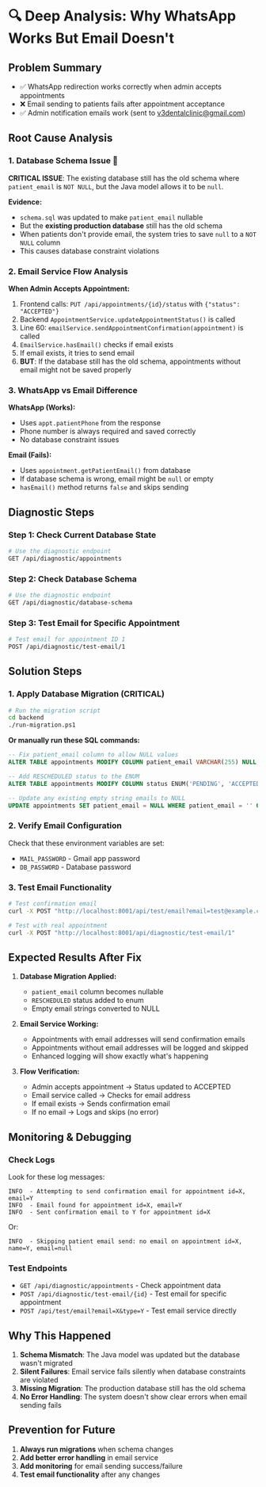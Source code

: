 # 🔍 Deep Analysis: Why WhatsApp Works But Email Doesn't

## **Problem Summary**
- ✅ WhatsApp redirection works correctly when admin accepts appointments
- ❌ Email sending to patients fails after appointment acceptance
- ✅ Admin notification emails work (sent to v3dentalclinic@gmail.com)

## **Root Cause Analysis**

### 1. **Database Schema Issue** 🚨
**CRITICAL ISSUE**: The existing database still has the old schema where `patient_email` is `NOT NULL`, but the Java model allows it to be `null`.

**Evidence:**
- `schema.sql` was updated to make `patient_email` nullable
- But the **existing production database** still has the old schema
- When patients don't provide email, the system tries to save `null` to a `NOT NULL` column
- This causes database constraint violations

### 2. **Email Service Flow Analysis**

**When Admin Accepts Appointment:**
1. Frontend calls: `PUT /api/appointments/{id}/status` with `{"status": "ACCEPTED"}`
2. Backend `AppointmentService.updateAppointmentStatus()` is called
3. Line 60: `emailService.sendAppointmentConfirmation(appointment)` is called
4. `EmailService.hasEmail()` checks if email exists
5. If email exists, it tries to send email
6. **BUT**: If the database still has the old schema, appointments without email might not be saved properly

### 3. **WhatsApp vs Email Difference**

**WhatsApp (Works):**
- Uses `appt.patientPhone` from the response
- Phone number is always required and saved correctly
- No database constraint issues

**Email (Fails):**
- Uses `appointment.getPatientEmail()` from database
- If database schema is wrong, email might be `null` or empty
- `hasEmail()` method returns `false` and skips sending

## **Diagnostic Steps**

### Step 1: Check Current Database State
```bash
# Use the diagnostic endpoint
GET /api/diagnostic/appointments
```

### Step 2: Check Database Schema
```bash
# Use the diagnostic endpoint
GET /api/diagnostic/database-schema
```

### Step 3: Test Email for Specific Appointment
```bash
# Test email for appointment ID 1
POST /api/diagnostic/test-email/1
```

## **Solution Steps**

### 1. **Apply Database Migration** (CRITICAL)
```bash
# Run the migration script
cd backend
./run-migration.ps1
```

**Or manually run these SQL commands:**
```sql
-- Fix patient_email column to allow NULL values
ALTER TABLE appointments MODIFY COLUMN patient_email VARCHAR(255) NULL;

-- Add RESCHEDULED status to the ENUM
ALTER TABLE appointments MODIFY COLUMN status ENUM('PENDING', 'ACCEPTED', 'REJECTED', 'RESCHEDULED') DEFAULT 'PENDING';

-- Update any existing empty string emails to NULL
UPDATE appointments SET patient_email = NULL WHERE patient_email = '' OR patient_email IS NULL;
```

### 2. **Verify Email Configuration**
Check that these environment variables are set:
- `MAIL_PASSWORD` - Gmail app password
- `DB_PASSWORD` - Database password

### 3. **Test Email Functionality**
```bash
# Test confirmation email
curl -X POST "http://localhost:8001/api/test/email?email=test@example.com&type=confirmation"

# Test with real appointment
curl -X POST "http://localhost:8001/api/diagnostic/test-email/1"
```

## **Expected Results After Fix**

1. **Database Migration Applied:**
   - `patient_email` column becomes nullable
   - `RESCHEDULED` status added to enum
   - Empty email strings converted to NULL

2. **Email Service Working:**
   - Appointments with email addresses will send confirmation emails
   - Appointments without email addresses will be logged and skipped
   - Enhanced logging will show exactly what's happening

3. **Flow Verification:**
   - Admin accepts appointment → Status updated to ACCEPTED
   - Email service called → Checks for email address
   - If email exists → Sends confirmation email
   - If no email → Logs and skips (no error)

## **Monitoring & Debugging**

### Check Logs
Look for these log messages:
```
INFO  - Attempting to send confirmation email for appointment id=X, email=Y
INFO  - Email found for appointment id=X, email=Y
INFO  - Sent confirmation email to Y for appointment id=X
```

Or:
```
INFO  - Skipping patient email send: no email on appointment id=X, name=Y, email=null
```

### Test Endpoints
- `GET /api/diagnostic/appointments` - Check appointment data
- `POST /api/diagnostic/test-email/{id}` - Test email for specific appointment
- `POST /api/test/email?email=X&type=Y` - Test email service directly

## **Why This Happened**

1. **Schema Mismatch**: The Java model was updated but the database wasn't migrated
2. **Silent Failures**: Email service fails silently when database constraints are violated
3. **Missing Migration**: The production database still has the old schema
4. **No Error Handling**: The system doesn't show clear errors when email sending fails

## **Prevention for Future**

1. **Always run migrations** when schema changes
2. **Add better error handling** in email service
3. **Add monitoring** for email sending success/failure
4. **Test email functionality** after any changes
